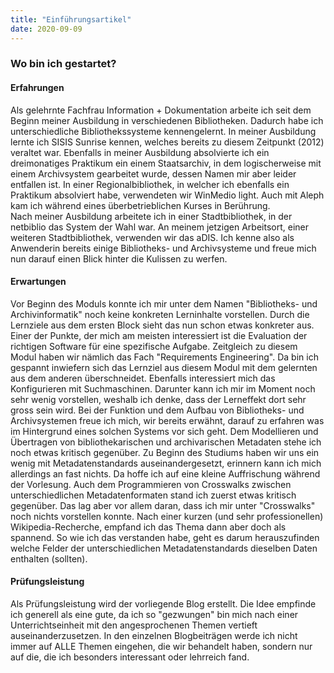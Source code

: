 ```yaml
---
title: "Einführungsartikel"
date: 2020-09-09
---
```


### Wo bin ich gestartet?

#### Erfahrungen
Als gelehrnte Fachfrau Information + Dokumentation arbeite ich seit dem Beginn meiner Ausbildung in verschiedenen Bibliotheken. Dadurch habe ich unterschiedliche Bibliothekssysteme kennengelernt. In meiner Ausbildung lernte ich SISIS Sunrise kennen, welches bereits zu diesem Zeitpunkt (2012) veraltet war. Ebenfalls in meiner Ausbildung absolvierte ich ein dreimonatiges Praktikum ein einem Staatsarchiv, in dem logischerweise mit einem Archivsystem gearbeitet wurde, dessen Namen mir aber leider entfallen ist. In einer Regionalbibliothek, in welcher ich ebenfalls ein Praktikum absolviert habe, verwendeten wir WinMedio light. Auch mit Aleph kam ich während eines überbetrieblichen Kurses in Berührung.  
Nach meiner Ausbildung arbeitete ich in einer Stadtbibliothek, in der netbiblio das System der Wahl war. An meinem jetzigen Arbeitsort, einer weiteren Stadtbibliothek, verwenden wir das aDIS.  Ich kenne also als Anwenderin bereits einige Bibliotheks- und Archivsysteme und freue mich nun darauf einen Blick hinter die Kulissen zu werfen. 

#### Erwartungen
Vor Beginn des Moduls konnte ich mir unter dem Namen "Bibliotheks- und Archivinformatik" noch keine konkreten Lerninhalte vorstellen. Durch die Lernziele aus dem ersten Block sieht das nun schon etwas konkreter aus. Einer der Punkte, der mich am meisten interessiert ist die Evaluation der richtigen Software für eine spezifische Aufgabe. Zeitgleich zu diesem Modul haben wir nämlich das Fach "Requirements Engineering". Da bin ich gespannt inwiefern sich das Lernziel aus diesem Modul mit dem gelernten aus dem anderen überschneidet. 
Ebenfalls interessiert mich das Konfigurieren mit Suchmaschinen. Darunter kann ich mir im Moment noch sehr wenig vorstellen, weshalb ich denke, dass der Lerneffekt dort sehr gross sein wird.
Bei der Funktion und dem Aufbau von Bibliotheks- und Archivsystemen freue ich mich, wir bereits erwähnt, darauf zu erfahren was im Hintergrund eines solchen Systems vor sich geht. 
Dem Modellieren und Übertragen von bibliothekarischen und archivarischen Metadaten stehe ich noch etwas kritisch gegenüber. Zu Beginn des Studiums haben wir uns ein wenig mit Metadatenstandards auseinandergesetzt, erinnern kann ich mich allerdings an fast nichts. Da hoffe ich auf eine kleine Auffrischung während der Vorlesung.
Auch dem Programmieren von Crosswalks zwischen unterschiedlichen Metadatenformaten stand ich zuerst etwas kritisch gegenüber. Das lag aber vor allem daran, dass ich mir unter "Crosswalks" noch nichts vorstellen konnte. Nach einer kurzen (und sehr professionellen) Wikipedia-Recherche, empfand ich das Thema dann aber doch als spannend. So wie ich das verstanden habe, geht es darum herauszufinden welche Felder der unterschiedlichen Metadatenstandards dieselben Daten enthalten (sollten). 

#### Prüfungsleistung
Als Prüfungsleistung wird der vorliegende Blog erstellt. Die Idee empfinde ich generell als eine gute, da ich so "gezwungen" bin mich nach einer Unterrichtseinheit mit den angesprochenen Themen vertieft auseinanderzusetzen. In den einzelnen Blogbeiträgen werde ich nicht immer auf ALLE Themen eingehen, die wir behandelt haben, sondern nur auf die, die ich besonders interessant oder lehrreich fand.
